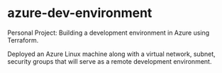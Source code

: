 # azure-dev-environment
Personal Project: Building a development environment in Azure using Terraform.

Deployed an Azure Linux machine along with a virtual network, subnet, security groups that will serve as a remote development environment.
